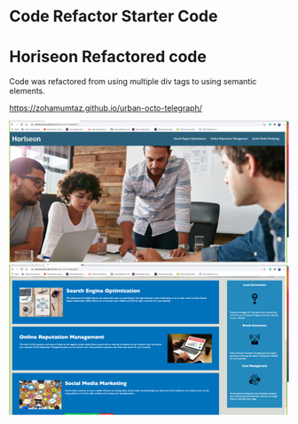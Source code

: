 # Code Refactor Starter Code
# Horiseon Refactored code


 Code was refactored from using multiple div tags to using semantic elements.


 https://zohamumtaz.github.io/urban-octo-telegraph/

 ![](screenshots/screenshot1.png)
 ![](screenshots/screenshot2.png)